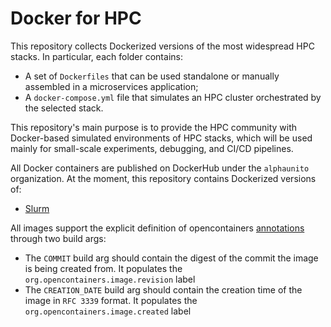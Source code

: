 # Docker for HPC

This repository collects Dockerized versions of the most widespread HPC stacks. In particular, each folder contains:

- A set of `Dockerfiles` that can be used standalone or manually assembled in a microservices application;
- A `docker-compose.yml` file that simulates an HPC cluster orchestrated by the selected stack.

This repository's main purpose is to provide the HPC community with Docker-based simulated environments of HPC stacks, which will be used mainly for small-scale experiments, debugging, and CI/CD pipelines.

All Docker containers are published on DockerHub under the `alphaunito` organization. At the moment, this repository contains Dockerized versions of:

- [Slurm](./slurm/README.md)

All images support the explicit definition of opencontainers [annotations](https://github.com/opencontainers/image-spec/blob/main/annotations.md) through two build args:

- The `COMMIT` build arg should contain the digest of the commit the image is being created from. It populates the `org.opencontainers.image.revision` label
- The `CREATION_DATE` build arg should contain the creation time of the image in `RFC 3339` format. It populates the `org.opencontainers.image.created` label

